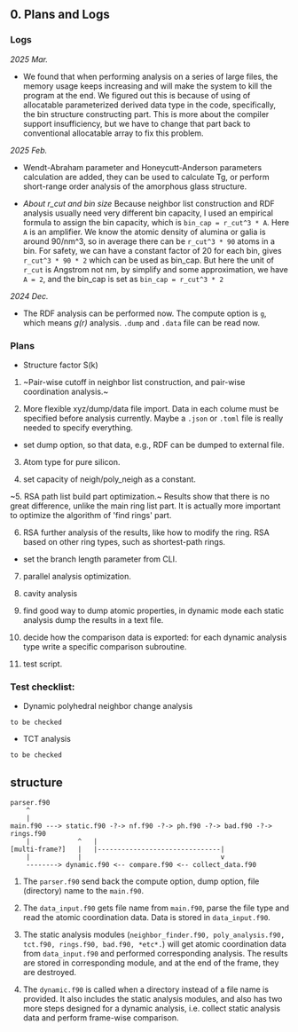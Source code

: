 ## 0. Plans and Logs

### Logs

*2025 Mar.*

- We found that when performing analysis on a series of large files, the memory usage keeps increasing and will make the system to kill the program at the end. We figured out this is because of using of allocatable parameterized derived data type in the code, specifically, the bin structure constructing part. This is more about the compiler support insufficiency, but we have to change that part back to conventional allocatable array to fix this problem.

*2025 Feb.*

- Wendt-Abraham parameter and Honeycutt-Anderson parameters calculation are added, they can be used to calculate Tg, or perform short-range order analysis of the amorphous glass structure.

- *About r_cut and bin size* Because neighbor list construction and RDF analysis usually need very different bin capacity, I used an empirical formula to assign the bin capacity, which is `bin_cap = r_cut^3 * A`. Here `A` is an amplifier. We know the atomic density of alumina or galia is around 90/nm^3, so in average there can be `r_cut^3 * 90` atoms in a bin. For safety, we can have a constant factor of 20 for each bin, gives `r_cut^3 * 90 * 2` which can be used as bin_cap. But here the unit of `r_cut` is Angstrom not nm, by simplify and some approximation, we have `A = 2`, and the bin_cap is set as `bin_cap = r_cut^3 * 2`

*2024 Dec.*

- The RDF analysis can be performed now. The compute option is `g`, which means *g(r)* analysis. `.dump` and `.data` file can be read now.

### Plans

- Structure factor S(k)

1. ~Pair-wise cutoff in neighbor list construction, and pair-wise coordination analysis.~

2. More flexible xyz/dump/data file import. Data in each colume must be specified before analysis currently. Maybe a `.json` or `.toml` file is really needed to specify everything.

- set dump option, so that data, e.g., RDF can be dumped to external file.

3. Atom type for pure silicon.

4. set capacity of neigh/poly_neigh as a constant.

~5. RSA path list build part optimization.~ Results show that there is no great difference, unlike the main ring list part. It is actually more important to optimize the algorithm of 'find rings' part.

6. RSA further analysis of the results, like how to modify the ring. RSA based on other ring types, such as shortest-path rings.

- set the branch length parameter from CLI.

7. parallel analysis optimization.

8. cavity analysis

3. find good way to dump atomic properties, in dynamic mode each static analysis dump the results in a text file.

4. decide how the comparison data is exported: for each dynamic analysis type write a specific comparison subroutine.

5. test script.

<!-- [![GitLab](https://img.shields.io/badge/GitLab-Repository-FFD700?logo=gitlab&logoColor=white&labelColor=DC143C)](https://gitlab.com/jhcheung/polikit) [![Gitee](https://img.shields.io/badge/Gitee-Repository-FFD700?logo=gitee&logoColor=white&labelColor=DC143C)](https://gitlab.com/jiahuiiii)-->


### Test checklist:

- Dynamic polyhedral neighbor change analysis

`to be checked`

- TCT analysis

`to be checked`

## structure

```
parser.f90
    ^
    |
main.f90 ---> static.f90 -?-> nf.f90 -?-> ph.f90 -?-> bad.f90 -?-> rings.f90
    |            ^   |
[multi-frame?]   |   |-------------------------------|
    |            |                                   v
    --------> dynamic.f90 <-- compare.f90 <-- collect_data.f90
```

1. The `parser.f90` send back the compute option, dump option, file (directory) name to the `main.f90`.

2. The `data_input.f90` gets file name from `main.f90`, parse the file type and read the atomic coordination data. Data is stored in `data_input.f90`.

3. The static analysis modules (`neighbor_finder.f90, poly_analysis.f90, tct.f90, rings.f90, bad.f90, *etc*.`) will get atomic coordination data from `data_input.f90` and performed corresponding analysis. The results are stored in corresponding module, and at the end of the frame, they are destroyed.

4. The `dynamic.f90` is called when a directory instead of a file name is provided. It also includes the static analysis modules, and also has two more steps designed for a dynamic analysis, i.e. collect static analysis data and perform frame-wise comparison.
